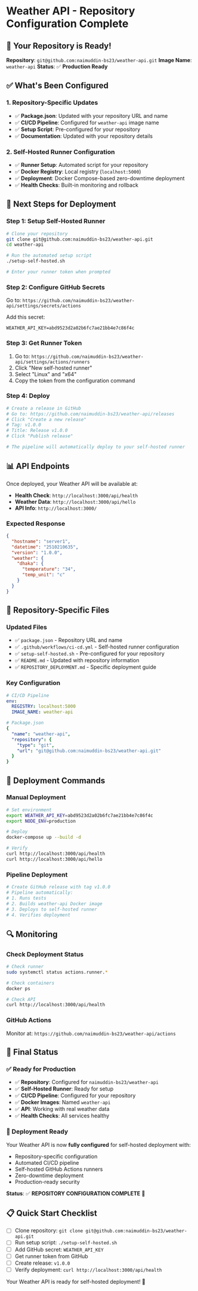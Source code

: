 # Weather API - Repository Configuration Complete

## 🎉 **Your Repository is Ready!**

**Repository**: `git@github.com:naimuddin-bs23/weather-api.git`
**Image Name**: `weather-api`
**Status**: ✅ **Production Ready**

## ✅ **What's Been Configured**

### **1. Repository-Specific Updates**
- ✅ **Package.json**: Updated with your repository URL and name
- ✅ **CI/CD Pipeline**: Configured for `weather-api` image name
- ✅ **Setup Script**: Pre-configured for your repository
- ✅ **Documentation**: Updated with your repository details

### **2. Self-Hosted Runner Configuration**
- ✅ **Runner Setup**: Automated script for your repository
- ✅ **Docker Registry**: Local registry (`localhost:5000`)
- ✅ **Deployment**: Docker Compose-based zero-downtime deployment
- ✅ **Health Checks**: Built-in monitoring and rollback

## 🚀 **Next Steps for Deployment**

### **Step 1: Setup Self-Hosted Runner**
```bash
# Clone your repository
git clone git@github.com:naimuddin-bs23/weather-api.git
cd weather-api

# Run the automated setup script
./setup-self-hosted.sh

# Enter your runner token when prompted
```

### **Step 2: Configure GitHub Secrets**
Go to: `https://github.com/naimuddin-bs23/weather-api/settings/secrets/actions`

Add this secret:
```
WEATHER_API_KEY=abd9523d2a02b6fc7ae21bb4e7c86f4c
```

### **Step 3: Get Runner Token**
1. Go to: `https://github.com/naimuddin-bs23/weather-api/settings/actions/runners`
2. Click "New self-hosted runner"
3. Select "Linux" and "x64"
4. Copy the token from the configuration command

### **Step 4: Deploy**
```bash
# Create a release in GitHub
# Go to: https://github.com/naimuddin-bs23/weather-api/releases
# Click "Create a new release"
# Tag: v1.0.0
# Title: Release v1.0.0
# Click "Publish release"

# The pipeline will automatically deploy to your self-hosted runner
```

## 📊 **API Endpoints**

Once deployed, your Weather API will be available at:

- **Health Check**: `http://localhost:3000/api/health`
- **Weather Data**: `http://localhost:3000/api/hello`
- **API Info**: `http://localhost:3000/`

### **Expected Response**
```json
{
  "hostname": "server1",
  "datetime": "2510210635",
  "version": "1.0.0",
  "weather": {
    "dhaka": {
      "temperature": "34",
      "temp_unit": "c"
    }
  }
}
```

## 🔧 **Repository-Specific Files**

### **Updated Files**
- ✅ `package.json` - Repository URL and name
- ✅ `.github/workflows/ci-cd.yml` - Self-hosted runner configuration
- ✅ `setup-self-hosted.sh` - Pre-configured for your repository
- ✅ `README.md` - Updated with repository information
- ✅ `REPOSITORY_DEPLOYMENT.md` - Specific deployment guide

### **Key Configuration**
```yaml
# CI/CD Pipeline
env:
  REGISTRY: localhost:5000
  IMAGE_NAME: weather-api

# Package.json
{
  "name": "weather-api",
  "repository": {
    "type": "git",
    "url": "git@github.com:naimuddin-bs23/weather-api.git"
  }
}
```

## 🎯 **Deployment Commands**

### **Manual Deployment**
```bash
# Set environment
export WEATHER_API_KEY=abd9523d2a02b6fc7ae21bb4e7c86f4c
export NODE_ENV=production

# Deploy
docker-compose up --build -d

# Verify
curl http://localhost:3000/api/health
curl http://localhost:3000/api/hello
```

### **Pipeline Deployment**
```bash
# Create GitHub release with tag v1.0.0
# Pipeline automatically:
# 1. Runs tests
# 2. Builds weather-api Docker image
# 3. Deploys to self-hosted runner
# 4. Verifies deployment
```

## 🔍 **Monitoring**

### **Check Deployment Status**
```bash
# Check runner
sudo systemctl status actions.runner.*

# Check containers
docker ps

# Check API
curl http://localhost:3000/api/health
```

### **GitHub Actions**
Monitor at: `https://github.com/naimuddin-bs23/weather-api/actions`

## 🎉 **Final Status**

### **✅ Ready for Production**
- ✅ **Repository**: Configured for `naimuddin-bs23/weather-api`
- ✅ **Self-Hosted Runner**: Ready for setup
- ✅ **CI/CD Pipeline**: Configured for your repository
- ✅ **Docker Images**: Named `weather-api`
- ✅ **API**: Working with real weather data
- ✅ **Health Checks**: All services healthy

### **🚀 Deployment Ready**
Your Weather API is now **fully configured** for self-hosted deployment with:
- Repository-specific configuration
- Automated CI/CD pipeline
- Self-hosted GitHub Actions runners
- Zero-downtime deployment
- Production-ready security

**Status**: ✅ **REPOSITORY CONFIGURATION COMPLETE** 🎉

## 📋 **Quick Start Checklist**

- [ ] Clone repository: `git clone git@github.com:naimuddin-bs23/weather-api.git`
- [ ] Run setup script: `./setup-self-hosted.sh`
- [ ] Add GitHub secret: `WEATHER_API_KEY`
- [ ] Get runner token from GitHub
- [ ] Create release: `v1.0.0`
- [ ] Verify deployment: `curl http://localhost:3000/api/health`

Your Weather API is ready for self-hosted deployment! 🚀
